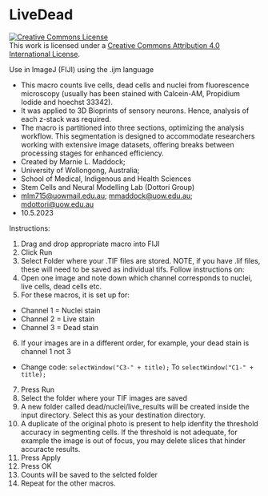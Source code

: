 # LiveDead

<a rel="license" href="http://creativecommons.org/licenses/by/4.0/"><img alt="Creative Commons License" style="border-width:0" src="https://i.creativecommons.org/l/by/4.0/88x31.png" /></a><br />This work is licensed under a <a rel="license" href="http://creativecommons.org/licenses/by/4.0/">Creative Commons Attribution 4.0 International License</a>.


Use in ImageJ (FIJI) using the .ijm language
- This macro counts live cells, dead cells and nuclei from fluorescence microscopy (usually has been stained with Calcein-AM, Propidium Iodide and hoechst 33342).
- It was applied to 3D Bioprints of sensory neurons. Hence, analysis of each z-stack was required.
- The macro is partitioned into three sections, optimizing the analysis workflow. This segmentation is designed to accommodate researchers working with extensive image datasets, offering breaks between processing stages for enhanced efficiency.
- Created by Marnie L. Maddock; 
- University of Wollongong, Australia;
- School of Medical, Indigenous and Health Sciences
- Stem Cells and Neural Modelling Lab (Dottori Group)
- mlm715@uowmail.edu.au; mmaddock@uow.edu.au; mdottori@uow.edu.au
- 10.5.2023

Instructions:
1. Drag and drop appropriate macro into FIJI
2. Click Run
3. Select Folder where your .TIF files are stored. NOTE, if you have .lif files, these will need to be saved as individual tifs. Follow instructions on: 
4. Open one image and note down which channel corresponds to nuclei, live cells, dead cells etc.
5. For these macros, it is set up for:
- Channel 1 = Nuclei stain
- Channel 2 = Live stain
- Channel 3 = Dead stain
6. If your images are in a different order, for example, your dead stain is channel 1 not 3
- Change code: 
`selectWindow("C3-" + title);`
To
`selectWindow("C1-" + title);`
7. Press Run
8. Select the folder where your TIF images are saved
9. A new folder called dead/nuclei/live_results will be created inside the input directory. Select this as your destination directory.
10. A duplicate of the original photo is present to help idenfity the threshold accuracy in segmenting cells. If the threshold is not adequate, for example the image is out of focus, you may delete slices that hinder accuracte results.
11. Press Apply 
12. Press OK
13. Counts will be saved to the selcted folder
14. Repeat for the other macros.
